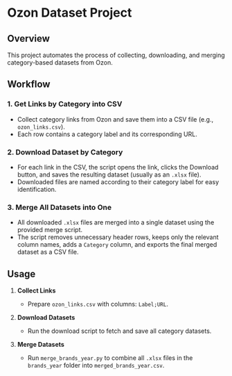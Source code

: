# Ozon Dataset Project

## Overview
This project automates the process of collecting, downloading, and merging category-based datasets from Ozon.

## Workflow

### 1. Get Links by Category into CSV
- Collect category links from Ozon and save them into a CSV file (e.g., `ozon_links.csv`).
- Each row contains a category label and its corresponding URL.

### 2. Download Dataset by Category
- For each link in the CSV, the script opens the link, clicks the Download button, and saves the resulting dataset (usually as an `.xlsx` file).
- Downloaded files are named according to their category label for easy identification.

### 3. Merge All Datasets into One
- All downloaded `.xlsx` files are merged into a single dataset using the provided merge script.
- The script removes unnecessary header rows, keeps only the relevant column names, adds a `Category` column, and exports the final merged dataset as a CSV file.

## Usage

1. **Collect Links**
   - Prepare `ozon_links.csv` with columns: `Label;URL`.

2. **Download Datasets**
   - Run the download script to fetch and save all category datasets.

3. **Merge Datasets**
   - Run `merge_brands_year.py` to combine all `.xlsx` files in the `brands_year` folder into `merged_brands_year.csv`.
